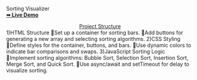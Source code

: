 Sorting Visualizer</br>
<a href="https://github.com/Soumyaqwe/Sorting-Visualizer/settings/pages" rel="nofollow"><strong>➥ Live Demo</strong></a>
</br>
<center><u>Project Structure</u></center>
1)HTML Structure
  🔸Set up a container for sorting bars.
  🔸Add buttons for generating a new array and selecting sorting algorithms.
2)CSS Styling
  🔸Define styles for the container, buttons, and bars.
  🔸Use dynamic colors to indicate bar comparisons and swaps.
3)JavaScript Sorting Logic
  🔸Implement sorting algorithms: Bubble Sort, Selection Sort, Insertion Sort, Merge Sort, and Quick Sort.
  🔸Use async/await and setTimeout for delay to visualize sorting.
